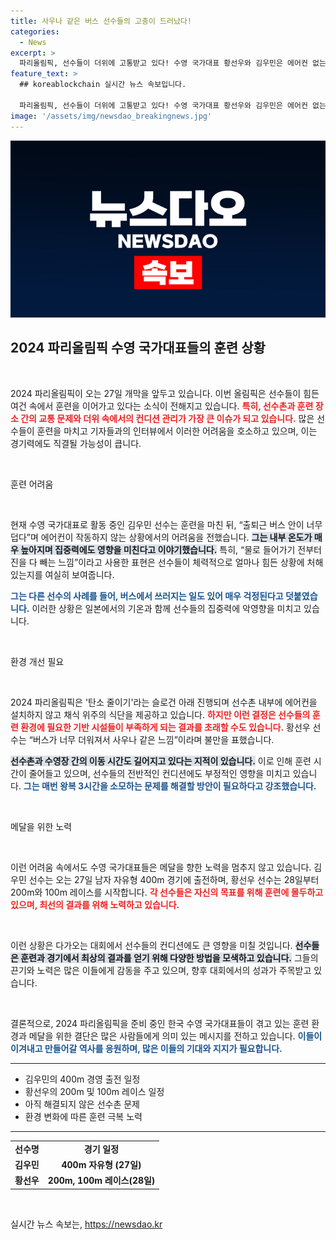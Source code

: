 ```yaml
---
title: 사우나 같은 버스 선수들의 고충이 드러났다!
categories:
  - News
excerpt: >
  파리올림픽, 선수들이 더위에 고통받고 있다! 수영 국가대표 황선우와 김우민은 에어컨 없는 버스와 긴 이동 시간으로 컨디션 관리에 어려움을 토로하며 해결책이 시급하다고 강조하고 있다.
feature_text: >
  ## koreablockchain 실시간 뉴스 속보입니다.

  파리올림픽, 선수들이 더위에 고통받고 있다! 수영 국가대표 황선우와 김우민은 에어컨 없는 버스와 긴 이동 시간으로 컨디션 관리에 어려움을 토로하며 해결책이 시급하다고 강조하고 있다.
image: '/assets/img/newsdao_breakingnews.jpg'
---
```


<p><img src="/assets/img/newsdao_breakingnews.jpg" alt="koreablockchain 속보" /></p>

<h2 data-ke-size="size26">2024 파리올림픽 수영 국가대표들의 훈련 상황</h2>

<p data-ke-size="size16">&nbsp;</p>

<p>2024 파리올림픽이 오는 27일 개막을 앞두고 있습니다. 이번 올림픽은 선수들이 힘든 여건 속에서 훈련을 이어가고 있다는 소식이 전해지고 있습니다. <b><span style="color: #ee2323;">특히, 선수촌과 훈련 장소 간의 교통 문제와 더위 속에서의 컨디션 관리가 가장 큰 이슈가 되고 있습니다.</span></b> 많은 선수들이 훈련을 마치고 기자들과의 인터뷰에서 이러한 어려움을 호소하고 있으며, 이는 경기력에도 직결될 가능성이 큽니다. </p>

<p data-ke-size="size16">&nbsp;</p>

<p>훈련 어려움</p>

<p data-ke-size="size16">&nbsp;</p>

<p>현재 수영 국가대표로 활동 중인 김우민 선수는 훈련을 마친 뒤, “출퇴근 버스 안이 너무 덥다”며 에어컨이 작동하지 않는 상황에서의 어려움을 전했습니다. <b><span style="background-color: #21538527;">그는 내부 온도가 매우 높아지며 집중력에도 영향을 미친다고 이야기했습니다.</span></b> 특히, “물로 들어가기 전부터 진을 다 빼는 느낌”이라고 사용한 표현은 선수들이 체력적으로 얼마나 힘든 상황에 처해 있는지를 여실히 보여줍니다. </p>

<p><b><span style="color: #1a5490;">그는 다른 선수의 사례를 들어, 버스에서 쓰러지는 일도 있어 매우 걱정된다고 덧붙였습니다.</span></b> <b></b>이러한 상황은 일본에서의 기온과 함께 선수들의 집중력에 악영향을 미치고 있습니다. </p>

<p data-ke-size="size16">&nbsp;</p>

<p>환경 개선 필요</p>

<p data-ke-size="size16">&nbsp;</p>

<p>2024 파리올림픽은 '탄소 줄이기'라는 슬로건 아래 진행되며 선수촌 내부에 에어컨을 설치하지 않고 채식 위주의 식단을 제공하고 있습니다. <b><span style="color: #ee2323;">하지만 이런 결정은 선수들의 훈련 환경에 필요한 기반 시설들이 부족하게 되는 결과를 초래할 수도 있습니다.</span></b> 황선우 선수는 “버스가 너무 더워져서 사우나 같은 느낌”이라며 불만을 표했습니다. </p>

<p><b><span style="background-color: #21538527;">선수촌과 수영장 간의 이동 시간도 길어지고 있다는 지적이 있습니다.</span></b> 이로 인해 훈련 시간이 줄어들고 있으며, 선수들의 전반적인 컨디션에도 부정적인 영향을 미치고 있습니다. <b><span style="color: #1a5490;">그는 매번 왕복 3시간을 소모하는 문제를 해결할 방안이 필요하다고 강조했습니다.</span></b> </p>

<p data-ke-size="size16">&nbsp;</p>

<p>메달을 위한 노력</p>

<p data-ke-size="size16">&nbsp;</p>

<p>이런 어려움 속에서도 수영 국가대표들은 메달을 향한 노력을 멈추지 않고 있습니다. 김우민 선수는 오는 27일 남자 자유형 400m 경기에 출전하며, 황선우 선수는 28일부터 200m와 100m 레이스를 시작합니다. <b><span style="color: #ee2323;">각 선수들은 자신의 목표를 위해 훈련에 몰두하고 있으며, 최선의 결과를 위해 노력하고 있습니다.</span></b> </p>

<p data-ke-size="size16">&nbsp;</p>

<p>이런 상황은 다가오는 대회에서 선수들의 컨디션에도 큰 영향을 미칠 것입니다. <b><span style="background-color: #21538527;">선수들은 훈련과 경기에서 최상의 결과를 얻기 위해 다양한 방법을 모색하고 있습니다.</span></b> 그들의 끈기와 노력은 많은 이들에게 감동을 주고 있으며, 향후 대회에서의 성과가 주목받고 있습니다. </p>

<p data-ke-size="size16">&nbsp;</p>

<p>결론적으로, 2024 파리올림픽을 준비 중인 한국 수영 국가대표들이 겪고 있는 훈련 환경과 메달을 위한 결단은 많은 사람들에게 의미 있는 메시지를 전하고 있습니다. <b><span style="color: #1a5490;">이들이 이겨내고 만들어갈 역사를 응원하며, 많은 이들의 기대와 지지가 필요합니다.</span></b> </p>

<hr>

<ul>
    <li>김우민의 400m 경영 출전 일정</li>
    <li>황선우의 200m 및 100m 레이스 일정</li>
    <li>아직 해결되지 않은 선수촌 문제</li>
    <li>환경 변화에 따른 훈련 극복 노력</li>
</ul>

<hr>

<table style="width: 100%;">
    <tr>
        <td style="text-align: center; height: 17px;"><b>선수명</b></td>
        <td style="text-align: center; height: 17px;"><b>경기 일정</b></td>
    </tr>
    <tr>
        <td style="text-align: center; height: 17px;"><b>김우민</b></td>
        <td style="text-align: center; height: 17px;"><b>400m 자유형 (27일)</b></td>
    </tr>
    <tr>
        <td style="text-align: center; height: 17px;"><b>황선우</b></td>
        <td style="text-align: center; height: 17px;"><b>200m, 100m 레이스(28일)</b></td>
    </tr>
</table>

<p data-ke-size="size16">&nbsp;</p>
실시간 뉴스 속보는, <a href="https://newsdao.kr" rel="dofollow">https://newsdao.kr</a>


